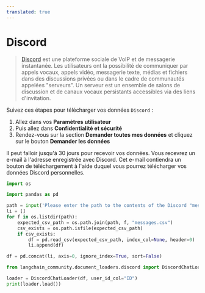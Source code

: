 ```yaml
---
translated: true
---
```


# Discord

>[Discord](https://discord.com/) est une plateforme sociale de VoIP et de messagerie instantanée. Les utilisateurs ont la possibilité de communiquer par appels vocaux, appels vidéo, messagerie texte, médias et fichiers dans des discussions privées ou dans le cadre de communautés appelées "serveurs". Un serveur est un ensemble de salons de discussion et de canaux vocaux persistants accessibles via des liens d'invitation.

Suivez ces étapes pour télécharger vos données `Discord` :

1. Allez dans vos **Paramètres utilisateur**
2. Puis allez dans **Confidentialité et sécurité**
3. Rendez-vous sur la section **Demander toutes mes données** et cliquez sur le bouton **Demander les données**

Il peut falloir jusqu'à 30 jours pour recevoir vos données. Vous recevrez un e-mail à l'adresse enregistrée avec Discord. Cet e-mail contiendra un bouton de téléchargement à l'aide duquel vous pourrez télécharger vos données Discord personnelles.

```python
import os

import pandas as pd
```

```python
path = input('Please enter the path to the contents of the Discord "messages" folder: ')
li = []
for f in os.listdir(path):
    expected_csv_path = os.path.join(path, f, "messages.csv")
    csv_exists = os.path.isfile(expected_csv_path)
    if csv_exists:
        df = pd.read_csv(expected_csv_path, index_col=None, header=0)
        li.append(df)

df = pd.concat(li, axis=0, ignore_index=True, sort=False)
```

```python
from langchain_community.document_loaders.discord import DiscordChatLoader
```

```python
loader = DiscordChatLoader(df, user_id_col="ID")
print(loader.load())
```
